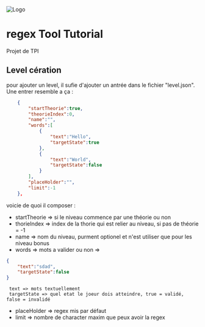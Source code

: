![Logo](https://pbs.twimg.com/media/FxKLKi8aEAAzZGN?format=jpg&name=large "Logo")
# regex Tool Tutorial
Projet de TPI

## Level cération 
pour ajouter un level, il sufie d'ajouter un antrée dans le fichier "level.json". Une entrer resemble a ça : 

```JSON
    {
        "startTheorie":true,
        "theorieIndex":0,
        "name":"",
        "words":[
            {
                "text":"Hello",
                "targetState":true
            },
            {
                "text":"World",
                "targetState":false
            }
        ],
        "placeHolder":"",
        "limit":-1
    },
```
voicie de quoi il composer : 
- startTheorie => si le niveau commence par une théorie ou non
- thorieIndex => index de la thorie qui est relier au niveau, si pas de théorie = -1
- name => nom du niveau, purment optionel et n'est utiliser que pour les niveau bonus
- words => mots a valider ou non => 
```JSON
{
	"text":"sdad",
	"targetState":false
}
```
	 text => mots textuellement
	 targetState => quel etat le joeur dois atteindre, true = validé, false = invalidé

- placeHolder => regex mis par défaut
- limit => nombre de character maxim que peux avoir la regex

